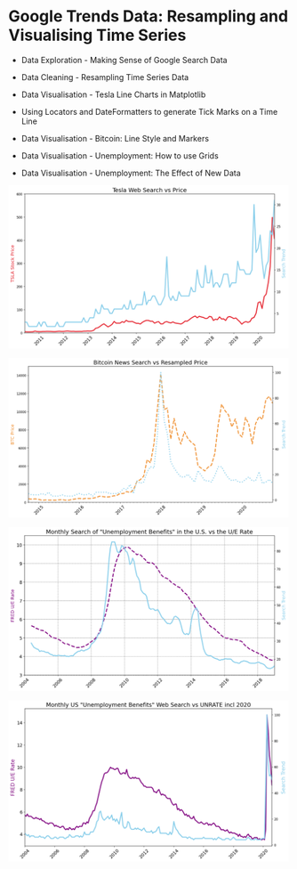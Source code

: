# Google Trends Data: Resampling and Visualising Time Series

- Data Exploration - Making Sense of Google Search Data

- Data Cleaning - Resampling Time Series Data

- Data Visualisation - Tesla Line Charts in Matplotlib

- Using Locators and DateFormatters to generate Tick Marks on a Time Line

- Data Visualisation - Bitcoin: Line Style and Markers

- Data Visualisation - Unemployment: How to use Grids

- Data Visualisation - Unemployment: The Effect of New Data


![alt text](https://github.com/macosta-42/100_days_of_code/blob/main/4_Advanced/day74_Google_Trends_Data/my_plot_1.png?raw=true)

![alt text](https://github.com/macosta-42/100_days_of_code/blob/main/4_Advanced/day74_Google_Trends_Data/my_plot_2.png?raw=true)

![alt text](https://github.com/macosta-42/100_days_of_code/blob/main/4_Advanced/day74_Google_Trends_Data/my_plot_3.png?raw=true)

![alt text](https://github.com/macosta-42/100_days_of_code/blob/main/4_Advanced/day74_Google_Trends_Data/my_plot_4.png?raw=true)
